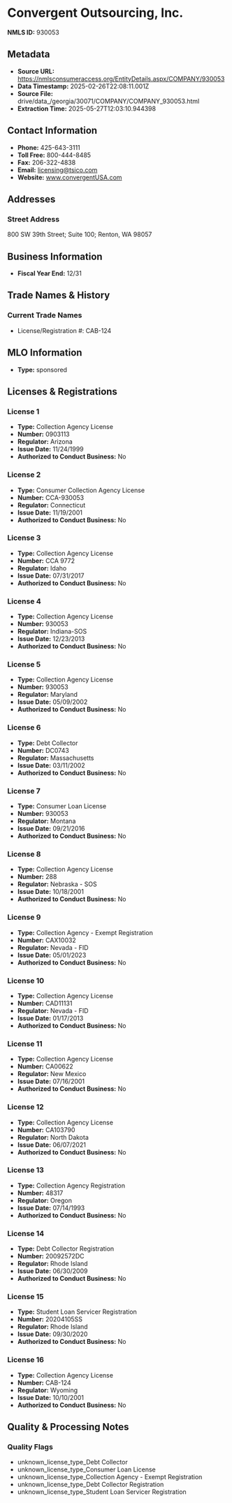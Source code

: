 # Convergent Outsourcing, Inc.

**NMLS ID:** 930053

## Metadata
- **Source URL:** https://nmlsconsumeraccess.org/EntityDetails.aspx/COMPANY/930053
- **Data Timestamp:** 2025-02-26T22:08:11.001Z
- **Source File:** drive/data_/georgia/30071/COMPANY/COMPANY_930053.html
- **Extraction Time:** 2025-05-27T12:03:10.944398

## Contact Information
- **Phone:** 425-643-3111
- **Toll Free:** 800-444-8485
- **Fax:** 206-322-4838
- **Email:** licensing@tsico.com
- **Website:** www.convergentUSA.com

## Addresses
### Street Address
800 SW 39th Street; Suite 100; Renton, WA 98057

## Business Information
- **Fiscal Year End:** 12/31

## Trade Names & History
### Current Trade Names
- License/Registration #: CAB-124

## MLO Information
- **Type:** sponsored

## Licenses & Registrations

### License 1
- **Type:** Collection Agency License
- **Number:** 0903113
- **Regulator:** Arizona
- **Issue Date:** 11/24/1999
- **Authorized to Conduct Business:** No

### License 2
- **Type:** Consumer Collection Agency License
- **Number:** CCA-930053
- **Regulator:** Connecticut
- **Issue Date:** 11/19/2001
- **Authorized to Conduct Business:** No

### License 3
- **Type:** Collection Agency License
- **Number:** CCA 9772
- **Regulator:** Idaho
- **Issue Date:** 07/31/2017
- **Authorized to Conduct Business:** No

### License 4
- **Type:** Collection Agency License
- **Number:** 930053
- **Regulator:** Indiana-SOS
- **Issue Date:** 12/23/2013
- **Authorized to Conduct Business:** No

### License 5
- **Type:** Collection Agency License
- **Number:** 930053
- **Regulator:** Maryland
- **Issue Date:** 05/09/2002
- **Authorized to Conduct Business:** No

### License 6
- **Type:** Debt Collector
- **Number:** DC0743
- **Regulator:** Massachusetts
- **Issue Date:** 03/11/2002
- **Authorized to Conduct Business:** No

### License 7
- **Type:** Consumer Loan License
- **Number:** 930053
- **Regulator:** Montana
- **Issue Date:** 09/21/2016
- **Authorized to Conduct Business:** No

### License 8
- **Type:** Collection Agency License
- **Number:** 288
- **Regulator:** Nebraska - SOS
- **Issue Date:** 10/18/2001
- **Authorized to Conduct Business:** No

### License 9
- **Type:** Collection Agency - Exempt Registration
- **Number:** CAX10032
- **Regulator:** Nevada - FID
- **Issue Date:** 05/01/2023
- **Authorized to Conduct Business:** No

### License 10
- **Type:** Collection Agency License
- **Number:** CAD11131
- **Regulator:** Nevada - FID
- **Issue Date:** 01/17/2013
- **Authorized to Conduct Business:** No

### License 11
- **Type:** Collection Agency License
- **Number:** CA00622
- **Regulator:** New Mexico
- **Issue Date:** 07/16/2001
- **Authorized to Conduct Business:** No

### License 12
- **Type:** Collection Agency License
- **Number:** CA103790
- **Regulator:** North Dakota
- **Issue Date:** 06/07/2021
- **Authorized to Conduct Business:** No

### License 13
- **Type:** Collection Agency Registration
- **Number:** 48317
- **Regulator:** Oregon
- **Issue Date:** 07/14/1993
- **Authorized to Conduct Business:** No

### License 14
- **Type:** Debt Collector Registration
- **Number:** 20092572DC
- **Regulator:** Rhode Island
- **Issue Date:** 06/30/2009
- **Authorized to Conduct Business:** No

### License 15
- **Type:** Student Loan Servicer Registration
- **Number:** 20204105SS
- **Regulator:** Rhode Island
- **Issue Date:** 09/30/2020
- **Authorized to Conduct Business:** No

### License 16
- **Type:** Collection Agency License
- **Number:** CAB-124
- **Regulator:** Wyoming
- **Issue Date:** 10/10/2001
- **Authorized to Conduct Business:** No

## Quality & Processing Notes
### Quality Flags
- unknown_license_type_Debt Collector
- unknown_license_type_Consumer Loan License
- unknown_license_type_Collection Agency - Exempt Registration
- unknown_license_type_Debt Collector Registration
- unknown_license_type_Student Loan Servicer Registration
